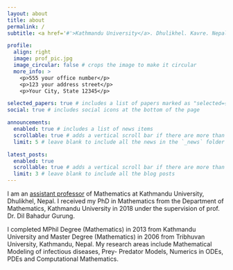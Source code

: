 ```yaml
---
layout: about
title: about
permalink: /
subtitle: <a href='#'>Kathmandu University</a>. Dhulikhel. Kavre. Nepal.

profile:
  align: right
  image: prof_pic.jpg
  image_circular: false # crops the image to make it circular
  more_info: >
    <p>555 your office number</p>
    <p>123 your address street</p>
    <p>Your City, State 12345</p>

selected_papers: true # includes a list of papers marked as "selected={true}"
social: true # includes social icons at the bottom of the page

announcements:
  enabled: true # includes a list of news items
  scrollable: true # adds a vertical scroll bar if there are more than 3 news items
  limit: 5 # leave blank to include all the news in the `_news` folder

latest_posts:
  enabled: true
  scrollable: true # adds a vertical scroll bar if there are more than 3 new posts items
  limit: 3 # leave blank to include all the blog posts
---
```


I am an <a href='https://ku.edu.np/contact-detail/231'>assistant professor</a> of Mathematics at Kathmandu University, Dhulikhel, Nepal. I received my PhD in Mathematics from the Department of Mathematics, Kathmandu University in 2018 under the supervision of prof. Dr. Dil Bahadur Gurung.

I completed MPhil Degree (Mathematics) in 2013 from Kathmandu University and Master Degree (Mathematics) in 2006 from Tribhuvan University, Kathmandu, Nepal. My research areas include Mathematical Modeling of infectious diseases, Prey- Predator Models, Numerics in ODEs, PDEs and Computational Mathematics.
